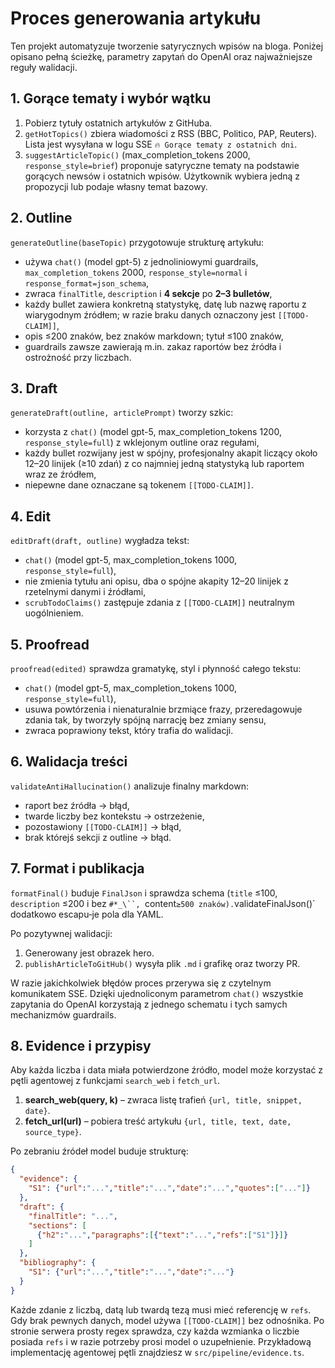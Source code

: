 # Proces generowania artykułu

Ten projekt automatyzuje tworzenie satyrycznych wpisów na bloga. Poniżej opisano pełną ścieżkę, parametry zapytań do OpenAI oraz najważniejsze reguły walidacji.

## 1. Gorące tematy i wybór wątku
1. Pobierz tytuły ostatnich artykułów z GitHuba.
2. `getHotTopics()` zbiera wiadomości z RSS (BBC, Politico, PAP, Reuters). Lista jest wysyłana w logu SSE `🔥 Gorące tematy z ostatnich dni`.
3. `suggestArticleTopic()` (max_completion_tokens 2000, `response_style=brief`) proponuje satyryczne tematy na podstawie gorących newsów i ostatnich wpisów. Użytkownik wybiera jedną z propozycji lub podaje własny temat bazowy.

## 2. Outline
`generateOutline(baseTopic)` przygotowuje strukturę artykułu:
- używa `chat()` (model gpt-5) z jednoliniowymi guardrails, `max_completion_tokens` 2000, `response_style=normal` i `response_format=json_schema`,
- zwraca `finalTitle`, `description` i **4 sekcje** po **2–3 bulletów**,
- każdy bullet zawiera konkretną statystykę, datę lub nazwę raportu z wiarygodnym źródłem; w razie braku danych oznaczony jest `[[TODO-CLAIM]]`,
- opis ≤200 znaków, bez znaków markdown; tytuł ≤100 znaków,
- guardrails zawsze zawierają m.in. zakaz raportów bez źródła i ostrożność przy liczbach.

## 3. Draft
`generateDraft(outline, articlePrompt)` tworzy szkic:
 - korzysta z `chat()` (model gpt-5, max_completion_tokens 1200, `response_style=full`) z wklejonym outline oraz regułami,
 - każdy bullet rozwijany jest w spójny, profesjonalny akapit liczący około 12–20 linijek (≥10 zdań) z co najmniej jedną statystyką lub raportem wraz ze źródłem,
 - niepewne dane oznaczane są tokenem `[[TODO-CLAIM]]`.

## 4. Edit
`editDraft(draft, outline)` wygładza tekst:
 - `chat()` (model gpt-5, max_completion_tokens 1000, `response_style=full`),
 - nie zmienia tytułu ani opisu, dba o spójne akapity 12–20 linijek z rzetelnymi danymi i źródłami,
 - `scrubTodoClaims()` zastępuje zdania z `[[TODO-CLAIM]]` neutralnym uogólnieniem.

## 5. Proofread
`proofread(edited)` sprawdza gramatykę, styl i płynność całego tekstu:
 - `chat()` (model gpt-5, max_completion_tokens 1000, `response_style=full`),
- usuwa powtórzenia i nienaturalnie brzmiące frazy, przeredagowuje zdania tak, by tworzyły spójną narrację bez zmiany sensu,
- zwraca poprawiony tekst, który trafia do walidacji.

## 6. Walidacja treści
`validateAntiHallucination()` analizuje finalny markdown:
- raport bez źródła → błąd,
- twarde liczby bez kontekstu → ostrzeżenie,
- pozostawiony `[[TODO-CLAIM]]` → błąd,
- brak którejś sekcji z outline → błąd.

## 7. Format i publikacja
`formatFinal()` buduje `FinalJson` i sprawdza schema (`title` ≤100, `description` ≤200 i bez `#*_\``, `content` ≥500 znaków). `validateFinalJson()` dodatkowo escapu‑je pola dla YAML.

Po pozytywnej walidacji:
1. Generowany jest obrazek hero.
2. `publishArticleToGitHub()` wysyła plik `.md` i grafikę oraz tworzy PR.

W razie jakichkolwiek błędów proces przerywa się z czytelnym komunikatem SSE. Dzięki ujednoliconym parametrom `chat()` wszystkie zapytania do OpenAI korzystają z jednego schematu i tych samych mechanizmów guardrails.

## 8. Evidence i przypisy
Aby każda liczba i data miała potwierdzone źródło, model może korzystać z pętli
agentowej z funkcjami `search_web` i `fetch_url`.
1. **search_web(query, k)** – zwraca listę trafień `{url, title, snippet, date}`.
2. **fetch_url(url)** – pobiera treść artykułu `{url, title, text, date, source_type}`.

Po zebraniu źródeł model buduje strukturę:
```json
{
  "evidence": {
    "S1": {"url":"...","title":"...","date":"...","quotes":["..."]}
  },
  "draft": {
    "finalTitle": "...",
    "sections": [
      {"h2":"...","paragraphs":[{"text":"...","refs":["S1"]}]}
    ]
  },
  "bibliography": {
    "S1": {"url":"...","title":"...","date":"..."}
  }
}
```

Każde zdanie z liczbą, datą lub twardą tezą musi mieć referencję w `refs`.
Gdy brak pewnych danych, model używa `[[TODO-CLAIM]]` bez odnośnika. Po stronie
serwera prosty regex sprawdza, czy każda wzmianka o liczbie posiada `refs`
i w razie potrzeby prosi model o uzupełnienie. Przykładową implementację
agentowej pętli znajdziesz w `src/pipeline/evidence.ts`.
